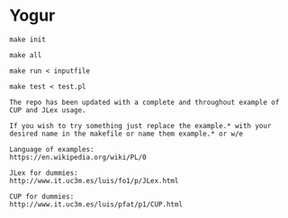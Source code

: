 # Yogur

    make init
    
    make all

    make run < inputfile

    make test < test.pl

    The repo has been updated with a complete and throughout example of CUP and JLex usage.

    If you wish to try something just replace the example.* with your desired name in the makefile or name them example.* or w/e
    
    Language of examples:
    https://en.wikipedia.org/wiki/PL/0
    
    JLex for dummies:
    http://www.it.uc3m.es/luis/fo1/p/JLex.html

    CUP for dummies:
    http://www.it.uc3m.es/luis/pfat/p1/CUP.html